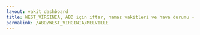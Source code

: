 ```yaml
---
layout: vakit_dashboard
title: WEST_VIRGINIA, ABD için iftar, namaz vakitleri ve hava durumu - ilçe/eyalet seç
permalink: /ABD/WEST_VIRGINIA/MELVILLE
---
```


<script type="text/javascript">
  var GLOBAL_COUNTRY = 'ABD';
  var GLOBAL_CITY = 'WEST_VIRGINIA';
  var GLOBAL_STATE = 'MELVILLE';
  var lat = 72;
  var lon = 21;
</script>
